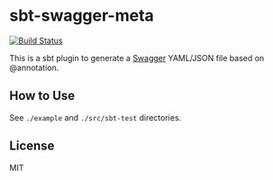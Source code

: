 sbt-swagger-meta
============================

[![Build Status](https://travis-ci.org/y-yu/sbt-swagger-meta.svg?branch=master)](https://travis-ci.org/y-yu/sbt-swagger-meta)

This is a sbt plugin to generate a [Swagger](https://swagger.io/) YAML/JSON file based on @annotation.

## How to Use

See `./example` and `./src/sbt-test` directories.

## License

MIT

